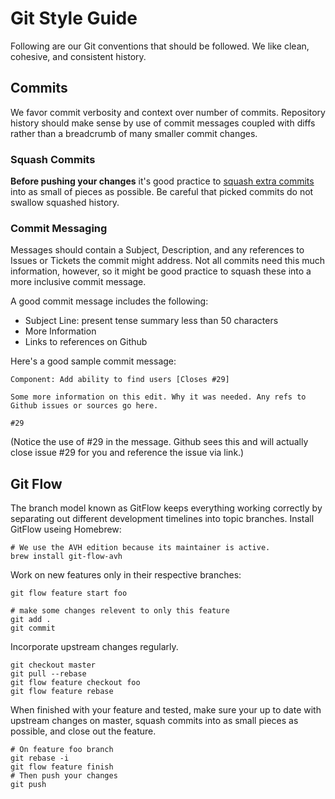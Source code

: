 # Git Style Guide

Following are our Git conventions that should be followed. We like clean, cohesive,
and consistent history.

## Commits

We favor commit verbosity and context over number of commits. Repository history should make sense by use of commit messages coupled with diffs rather than a breadcrumb of many smaller commit changes.

### Squash Commits

**Before pushing your changes** it's good practice to [squash extra commits](https://help.github.com/articles/interactive-rebase) into as small of pieces as possible. Be careful that picked commits do not swallow squashed history.

### Commit Messaging

Messages should contain a Subject, Description, and any references to Issues or Tickets the commit might address. Not all commits need this much information, however, so it might be good practice to squash these into a more inclusive commit message.

A good commit message includes the following:

* Subject Line: present tense summary less than 50 characters
* More Information
* Links to references on Github

Here's a good sample commit message:

    Component: Add ability to find users [Closes #29]

    Some more information on this edit. Why it was needed. Any refs to
    Github issues or sources go here.

    #29

(Notice the use of #29 in the message. Github sees this and will actually close issue #29 for you and reference the issue via link.)

## Git Flow

The branch model known as GitFlow keeps everything working correctly by separating out different development timelines into topic branches. Install GitFlow useing Homebrew:

	# We use the AVH edition because its maintainer is active.
    brew install git-flow-avh

Work on new features only in their respective branches:

    git flow feature start foo

    # make some changes relevent to only this feature
    git add .
    git commit

Incorporate upstream changes regularly.

	git checkout master
    git pull --rebase
    git flow feature checkout foo
    git flow feature rebase

When finished with your feature and tested, make sure your up to date with upstream changes
on master, squash commits into as small pieces as possible, and close out the feature.

	# On feature foo branch
    git rebase -i
    git flow feature finish
    # Then push your changes
    git push
